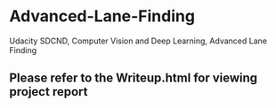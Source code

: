 # Advanced-Lane-Finding
Udacity SDCND, Computer Vision and Deep Learning, Advanced Lane Finding

## Please refer to the Writeup.html for viewing project report
